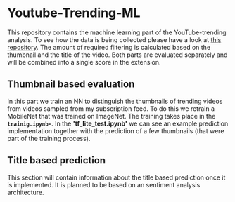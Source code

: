 # Youtube-Trending-ML

This repository contains the machine learning part of the YouTube-trending analysis.
To see how the data is being collected please have a look at [this repository](https://github.com/MartenPrecht/Youtube-Trending-Downloader).
The amount of required filtering is calculated based on the thumbnail and the title of the video.
Both parts are evaluated separately and will be combined into a single score in the extension.

## Thumbnail based evaluation
In this part we train an NN to distinguish the thumbnails of trending videos from videos sampled from my subscription feed.
To do this we retrain a MobileNet that was trained on ImageNet.
The training takes place in the **`trainig.ipynb-`**.
In the **'tf_lite_test.ipynb'** we can see an example prediction implementation together with the prediction of a few thumbnails (that were part of the training process).

## Title based prediction
This section will contain information about the title based prediction once it is implemented.
It is planned to be based on an sentiment analysis architecture.
